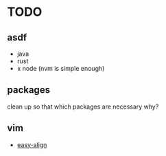 # TODO

## asdf

- java
- rust
- x node (nvm is simple enough)

## packages

clean up so that which packages are necessary why?

## vim

- [easy-align](https://github.com/junegunn/vim-easy-align)
